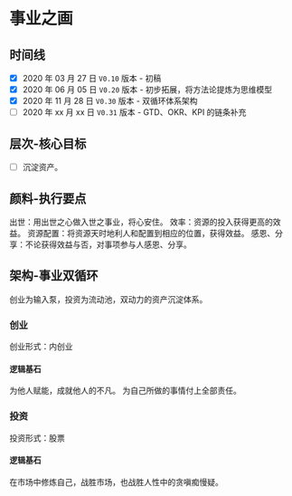# 事业之画

## 时间线
- [x] 2020 年 03 月 27 日 `V0.10` 版本 - 初稿
- [x] 2020 年 06 月 05 日 `V0.20` 版本 - 初步拓展，将方法论提炼为思维模型
- [x] 2020 年 11 月 28 日 `V0.30` 版本 - 双循环体系架构
- [ ] 2020 年 xx 月 xx 日 `V0.31` 版本 - GTD、OKR、KPI 的链条补充

## 层次-核心目标
- [ ] 沉淀资产。

## 颜料-执行要点
出世：用出世之心做入世之事业，将心安住。
效率：资源的投入获得更高的效益。
资源配置：将资源天时地利人和配置到相应的位置，获得效益。
感恩、分享：不论获得效益与否，对事项参与人感恩、分享。

## 架构-事业双循环
创业为输入泵，投资为流动池，双动力的资产沉淀体系。

### 创业
创业形式：内创业

#### 逻辑基石
为他人赋能，成就他人的不凡。
为自己所做的事情付上全部责任。

### 投资
投资形式：股票

#### 逻辑基石
在市场中修炼自己，战胜市场，也战胜人性中的贪嗔痴慢疑。

